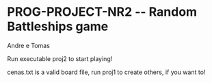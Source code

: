 # PROG-PROJECT-NR2 -- Random Battleships game
Andre e Tomas

Run executable proj2 to start playing!

cenas.txt is a valid board file, run proj1 to create others, if you want to!